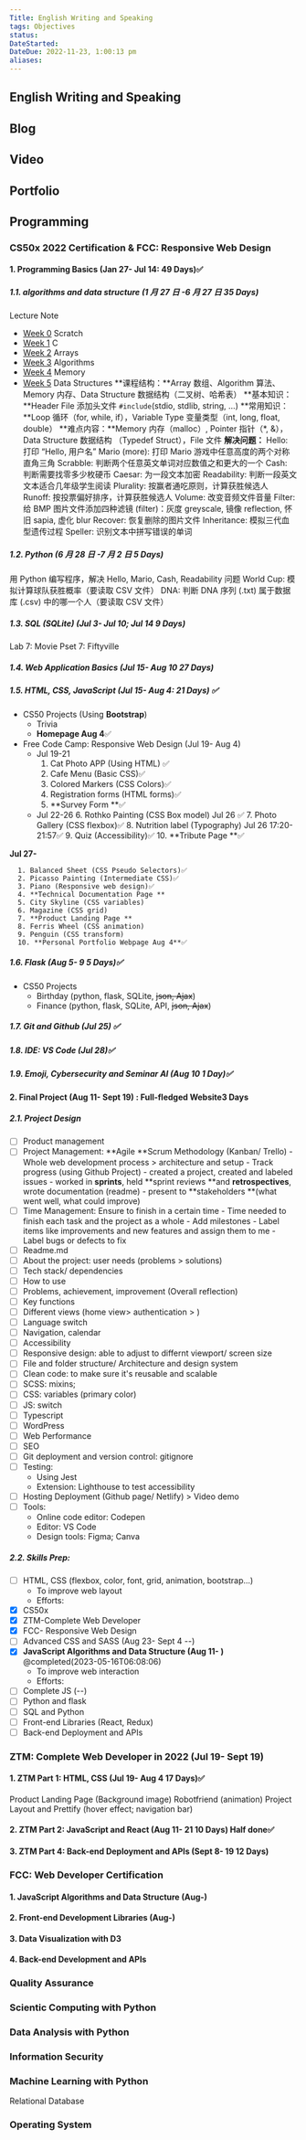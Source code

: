 ```yaml
---
Title: English Writing and Speaking
tags: Objectives
status:
DateStarted:
DateDue: 2022-11-23, 1:00:13 pm
aliases:
---
```


## English Writing and Speaking

## Blog

## Video

## Portfolio

## Programming

### CS50x 2022 Certification & FCC: Responsive Web Design

#### 1. Programming Basics (Jan 27- Jul 14: 49 Days)✅

##### 1.1. algorithms and data structure (1 月 27 日 -6 月 27 日 35 Days)

Lecture Note

- [Week 0](https://cs50.harvard.edu/x/2022/weeks/0/) Scratch
- [Week 1](https://cs50.harvard.edu/x/2022/weeks/1/) C
- [Week 2](https://cs50.harvard.edu/x/2022/weeks/2/) Arrays
- [Week 3](https://cs50.harvard.edu/x/2022/weeks/3/) Algorithms
- [Week 4](https://cs50.harvard.edu/x/2022/weeks/4/) Memory
- [Week 5](https://cs50.harvard.edu/x/2022/weeks/5/) Data Structures
  **课程结构：**Array 数组、Algorithm 算法、Memory 内存、Data Structure 数据结构（二叉树、哈希表）
  **基本知识：**Header File 添加头文件 `#include`(stdio, stdlib, string, …)
  **常用知识：**Loop 循环（for, while, if），Variable Type 变量类型（int, long, float, double）
  **难点内容：**Memory 内存（malloc）, Pointer 指针（\*, &），Data Structure 数据结构 （Typedef Struct），File 文件
  **解决问题：**
  Hello: 打印 “Hello, 用户名”
  Mario (more): 打印 Mario 游戏中任意高度的两个对称直角三角
  Scrabble: 判断两个任意英文单词对应数值之和更大的一个
  Cash: 判断需要找零多少枚硬币
  Caesar: 为一段文本加密
  Readability: 判断一段英文文本适合几年级学生阅读
  Plurality: 按赢者通吃原则，计算获胜候选人
  Runoff: 按投票偏好排序，计算获胜候选人
  Volume: 改变音频文件音量
  Filter: 给 BMP 图片文件添加四种滤镜 (filter)：灰度 greyscale, 镜像 reflection, 怀旧 sapia, 虚化 blur
  Recover: 恢复删除的图片文件
  Inheritance: 模拟三代血型遗传过程
  Speller: 识别文本中拼写错误的单词

##### 1.2. Python (6 月 28 日 -7 月 2 日 5 Days)

用 Python 编写程序，解决 Hello, Mario, Cash, Readability 问题
World Cup: 模拟计算球队获胜概率（要读取 CSV 文件）
DNA: 判断 DNA 序列 (.txt) 属于数据库 (.csv) 中的哪一个人（要读取 CSV 文件）

##### 1.3. SQL (SQLite) (Jul 3- Jul 10; Jul 14 9 Days)

Lab 7: Movie
Pset 7: Fiftyville

##### 1.4. Web Application Basics (Jul 15- Aug 10 27 Days)

##### 1.5. HTML, CSS, JavaScript (Jul 15- Aug 4: 21 Days) ✅

- CS50 Projects (Using **Bootstrap**)
  - Trivia
  - **Homepage Aug 4**✅
- Free Code Camp: Responsive Web Design (Jul 19- Aug 4)
  - Jul 19-21
    1. Cat Photo APP (Using HTML) ✅
    2. Cafe Menu (Basic CSS)✅
    3. Colored Markers (CSS Colors)✅
    4. Registration forms (HTML forms)✅
    5. **Survey Form **✅
  - Jul 22-26 6. Rothko Painting (CSS Box model) Jul 26 ✅ 7. Photo Gallery (CSS flexbox)✅ 8. Nutrition label (Typography) Jul 26 17:20-21:57✅ 9. Quiz (Accessibility)✅ 10. **Tribute Page **✅

**Jul 27-**

      1. Balanced Sheet (CSS Pseudo Selectors)✅
      2. Picasso Painting (Intermediate CSS)✅
      3. Piano (Responsive web design)✅
      4. **Technical Documentation Page **
      5. City Skyline (CSS variables)
      6. Magazine (CSS grid)
      7. **Product Landing Page **
      8. Ferris Wheel (CSS animation)
      9. Penguin (CSS transform)
      10. **Personal Portfolio Webpage Aug 4**✅

##### 1.6. Flask (Aug 5- 9 5 Days)✅

- CS50 Projects
  - Birthday (python, flask, SQLite, ~~json, Ajax~~)
  - Finance (python, flask, SQLite, API, ~~json, Ajax~~)

##### 1.7. Git and Github (Jul 25) ✅

##### 1.8. IDE: VS Code (Jul 28)✅

##### 1.9. Emoji, Cybersecurity and Seminar AI (Aug 10 1 Day)✅

#### 2. Final Project (Aug 11- Sept 19) : **Full-fledged Website**3 Days

##### 2.1. Project Design

- [ ] Product management
- [ ] Project Management: **Agile **Scrum Methodology (Kanban/ Trello) - Whole web development process > architecture and setup - Track progress (using Github Project) - created a project, created and labeled issues - worked in **sprints**, held **sprint reviews **and **retrospectives**, wrote documentation (readme) - present to **stakeholders **(what went well, what could improve)
- [ ] Time Management: Ensure to finish in a certain time - Time needed to finish each task and the project as a whole - Add milestones - Label items like improvements and new features and assign them to me - Label bugs or defects to fix
- [ ] Readme.md
- [ ] About the project: user needs (problems > solutions)
- [ ] Tech stack/ dependencies
- [ ] How to use
- [ ] Problems, achievement, improvement (Overall reflection)
- [ ] Key functions
- [ ] Different views (home view> authentication > )
- [ ] Language switch
- [ ] Navigation, calendar
- [ ] Accessibility
- [ ] Responsive design: able to adjust to differnt viewport/ screen size
- [ ] File and folder structure/ Architecture and design system
- [ ] Clean code: to make sure it's reusable and scalable
- [ ] SCSS: mixins;
- [ ] CSS: variables (primary color)
- [ ] JS: switch
- [ ] Typescript
- [ ] WordPress
- [ ] Web Performance
- [ ] SEO
- [ ] Git deployment and version control: gitignore
- [ ] Testing:
  - Using Jest
  - Extension: Lighthouse to test accessibility
- [ ] Hosting Deployment (Github page/ Netlify) > Video demo
- [ ] Tools:
  - Online code editor: Codepen
  - Editor: VS Code
  - Design tools: Figma; Canva

##### 2.2. Skills Prep:

- [ ] HTML, CSS (flexbox, color, font, grid, animation, bootstrap...)
  - To improve web layout
  - Efforts:
- [x] CS50x
- [x] ZTM-Complete Web Developer
- [x] FCC- Responsive Web Design
- [ ] Advanced CSS and SASS (Aug 23- Sept 4 <Natours>--)
- [x] **JavaScript Algorithms and Data Structure (Aug 11- )** @completed(2023-05-16T06:08:06)
  - To improve web interaction
  - Efforts:
- [ ] Complete JS (--)
- [ ] Python and flask
- [ ] SQL and Python
- [ ] Front-end Libraries (React, Redux)
- [ ] Back-end Deployment and APIs

### ZTM: Complete Web Developer in 2022 (Jul 19- Sept 19)

#### 1. ZTM Part 1: HTML, CSS (Jul 19- Aug 4 17 Days)✅

Product Landing Page (Background image)
Robotfriend (animation)
Project Layout and Prettify (hover effect; navigation bar)

#### 2. ZTM Part 2: JavaScript and React (Aug 11- 21 10 Days) Half done✅

#### 3. ZTM Part 4: Back-end Deployment and APIs (Sept 8- 19 12 Days)

### FCC: Web Developer Certification

#### 1. JavaScript Algorithms and Data Structure (Aug-)

#### 2. Front-end Development Libraries (Aug-)

#### 3. Data Visualization with D3

#### 4. Back-end Development and APIs

### Quality Assurance

### Scientic Computing with Python

### Data Analysis with Python

### Information Security

### Machine Learning with Python

Relational Database

### Operating System
